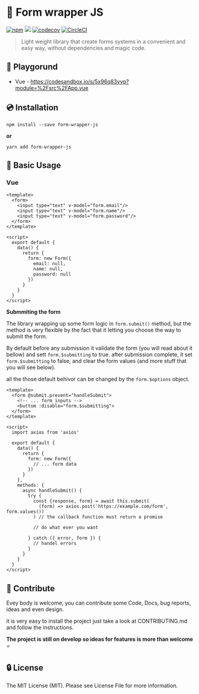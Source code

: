 # :pencil: Form wrapper JS
[![npm](https://img.shields.io/npm/v/form-wrapper-js.svg?style=shield)](https://www.npmjs.com/package/form-wrapper-js)
![](https://img.shields.io/github/license/Nevoss/form-wrapper-js.svg)
[![codecov](https://codecov.io/gh/Nevoss/form-wrapper-js/branch/master/graph/badge.svg)](https://codecov.io/gh/Nevoss/form-wrapper-js)
[![CircleCI](https://circleci.com/gh/Nevoss/form-wrapper-js.svg?style=shield)](https://circleci.com/gh/Nevoss/form-wrapper-js)

> Light weight library that create forms systems in a convenient and easy way, without dependencies and magic code.

## :art: Playgorund
- Vue - https://codesandbox.io/s/5x96q83yvp?module=%2Fsrc%2FApp.vue

## :cd: Installation
```
npm install --save form-wrapper-js
```
**or**
```
yarn add form-wrapper-js
```

## :rocket: Basic Usage

### Vue
```vue
<template>
  <form>
    <input type="text" v-model="form.email"/>
    <input type="text" v-model="form.name"/>
    <input type="text" v-model="form.password"/>
  </form>  
</template>

<script>
  export default {
    data() {
      return {
        form: new Form({
          email: null,
          name: null,
          password: null
        })
      }
    }
  }
</script>
```

**Submmiting the form**

The library wrapping up some form logic in `form.submit()` method, but the method is very flexible by the fact that it letting you choose the way to submit the form.

By default before any submission it validate the form (you will read about it bellow) and sett `form.$submitting` to true.
after submission complete, it set `form.$submitting` to false, and clear the form values (and more stuff that you will see below).

all the those default behivor can be changed by the `form.$options` object.

```vue
<template>
  <form @submit.prevent="handleSubmit">
    <!-- ... form inputs -->
    <buttom :disable="form.$submitting">
  </form>  
</template>

<script>
  import axios from 'axios'

  export default {
    data() {
      return {
        form: new Form({
          // ... form data
        })
      }
    },
    methods: {
      async handleSubmit() {
        try {
          const {response, form} = await this.submit(
            (form) => axios.post('https://example.com/form', form.values())
          ) // the callback function must return a promise
          
          // do what ever you want
          
        } catch ({ error, form }) {
          // handel errors
        }
      }
    }
  }
</script>
```

## :beers: Contribute
Evey body is welcome, you can contribute some Code, Docs, bug reports, ideas and even design. 

it is very easy to install the project just take a look at CONTRIBUTING.md and follow the instructions.

**The project is still on develop so ideas for features is more than welcome** ⭐

## :lock: License
The MIT License (MIT). Please see License File for more information.
